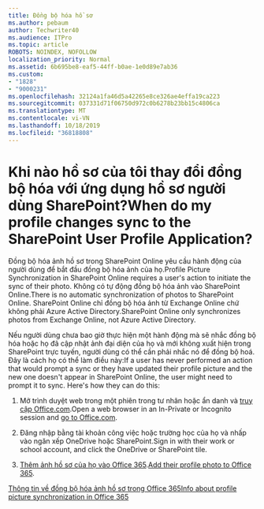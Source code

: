 ```yaml
---
title: Đồng bộ hóa hồ sơ
ms.author: pebaum
author: Techwriter40
ms.audience: ITPro
ms.topic: article
ROBOTS: NOINDEX, NOFOLLOW
localization_priority: Normal
ms.assetid: 6b695be8-eaf5-44ff-b0ae-1e0d89e7ab36
ms.custom:
- "1828"
- "9000231"
ms.openlocfilehash: 32124a1fa46d5a42265e8ce326ae4effa19ca223
ms.sourcegitcommit: 037331d71f06750d972c0b6278b23bb15c4806ca
ms.translationtype: MT
ms.contentlocale: vi-VN
ms.lasthandoff: 10/18/2019
ms.locfileid: "36818808"
---
```

# <a name="when-do-my-profile-changes-sync-to-the-sharepoint-user-profile-application"></a><span data-ttu-id="f1dce-102">Khi nào hồ sơ của tôi thay đổi đồng bộ hóa với ứng dụng hồ sơ người dùng SharePoint?</span><span class="sxs-lookup"><span data-stu-id="f1dce-102">When do my profile changes sync to the SharePoint User Profile Application?</span></span>

<span data-ttu-id="f1dce-103">Đồng bộ hóa ảnh hồ sơ trong SharePoint Online yêu cầu hành động của người dùng để bắt đầu đồng bộ hóa ảnh của họ.</span><span class="sxs-lookup"><span data-stu-id="f1dce-103">Profile Picture Synchronization in SharePoint Online requires a user's action to initiate the sync of their photo.</span></span> <span data-ttu-id="f1dce-104">Không có tự động đồng bộ hóa ảnh vào SharePoint Online.</span><span class="sxs-lookup"><span data-stu-id="f1dce-104">There is no automatic synchronization of photos to SharePoint Online.</span></span> <span data-ttu-id="f1dce-105">SharePoint Online chỉ đồng bộ hóa ảnh từ Exchange Online chứ không phải Azure Active Directory.</span><span class="sxs-lookup"><span data-stu-id="f1dce-105">SharePoint Online only synchronizes photos from Exchange Online, not Azure Active Directory.</span></span>

<span data-ttu-id="f1dce-106">Nếu người dùng chưa bao giờ thực hiện một hành động mà sẽ nhắc đồng bộ hóa hoặc họ đã cập nhật ảnh đại diện của họ và mới không xuất hiện trong SharePoint trực tuyến, người dùng có thể cần phải nhắc nó để đồng bộ hoá. Đây là cách họ có thể làm điều này:</span><span class="sxs-lookup"><span data-stu-id="f1dce-106">If a user has never performed an action that would prompt a sync or they have updated their profile picture and the new one doesn't appear in SharePoint Online, the user might need to prompt it to sync. Here's how they can do this:</span></span>

1. <span data-ttu-id="f1dce-107">Mở trình duyệt web trong một phiên trong tư nhân hoặc ẩn danh và [truy cập Office.com](http://www.office.com/).</span><span class="sxs-lookup"><span data-stu-id="f1dce-107">Open a web browser in an In-Private or Incognito session and [go to Office.com](http://www.office.com/).</span></span>

2. <span data-ttu-id="f1dce-108">Đăng nhập bằng tài khoản công việc hoặc trường học của họ và nhấp vào ngăn xếp OneDrive hoặc SharePoint.</span><span class="sxs-lookup"><span data-stu-id="f1dce-108">Sign in with their work or school account, and click the OneDrive or SharePoint tile.</span></span>

3. <span data-ttu-id="f1dce-109">[Thêm ảnh hồ sơ của họ vào Office 365](https://support.office.com/article/Add-your-profile-photo-to-Office-365-2eaf93fd-b3f1-43b9-9cdc-bdcd548435b7).</span><span class="sxs-lookup"><span data-stu-id="f1dce-109">[Add their profile photo to Office 365](https://support.office.com/article/Add-your-profile-photo-to-Office-365-2eaf93fd-b3f1-43b9-9cdc-bdcd548435b7).</span></span>

[<span data-ttu-id="f1dce-110">Thông tin về đồng bộ hóa ảnh hồ sơ trong Office 365</span><span class="sxs-lookup"><span data-stu-id="f1dce-110">Info about profile picture synchronization in Office 365</span></span>](https://support.office.com/article/Information-about-user-profile-synchronization-in-SharePoint-Online-177eb196-5887-43c9-84c3-b98a43d35129)


